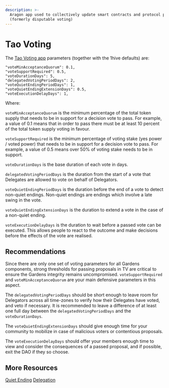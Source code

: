 ```yaml
---
description: >-
  Aragon app used to collectively update smart contracts and protocol parameters
  (formerly disputable voting)
---
```


# Tao Voting

The [Tao Voting app](https://github.com/1Hive/disputable-voting) parameters \(together with the 1hive defaults\) are:

```text
"voteMinAcceptanceQuorum": 0.1,
"voteSupportRequired": 0.5,
"voteDurationDays": 5,
"delegatedVotingPeriodDays": 2,
"voteQuietEndingPeriodDays": 1,
"voteQuietEndingExtensionDays": 0.5,
"voteExecutionDelayDays": 1,
```

Where:

`voteMinAcceptanceQuorum` is the minimum percentage of the total token supply that needs to be in support for a decision vote to pass. For example, a value of 0.1 means that in order to pass there must be at least 10 percent of the total token supply voting in favour.

`voteSupportRequired` is the minimum percentage of voting stake \(yes power / voted power\) that needs to be in support for a decision vote to pass. For example, a value of 0.5 means over 50% of voting stake needs to be in support.

`voteDurationDays` is the base duration of each vote in days.

`delegatedVotingPeriodDays` is the duration from the start of a vote that Delegates are allowed to vote on behalf of Delegators.

`voteQuietEndingPeriodDays` is the duration before the end of a vote to detect non-quiet endings. Non-quiet endings are endings which involve a late swing in the vote.

`voteQuietEndingExtensionDays` is the duration to extend a vote in the case of a non-quiet ending.

`voteExecutionDelayDays` is the duration to wait before a passed vote can be executed. This allows people to react to the outcome and make decisions before the effects of the vote are realised.

## Recommendations

Since there are only one set of voting parameters for all Gardens components, strong thresholds for passing proposals in TV are critical to ensure the Gardens integrity remains uncompromised. `voteSupportRequired` and `voteMinAcceptanceQuorum` are your main defensive parameters in this aspect.

The `delegatedVotingPeriodDays` should be short enough to leave room for Delegators across all time-zones to verify how their Delegates have voted, and veto if necessary. It is recommended to leave a difference of at least one full day between the `delegatedVotingPeriodDays` and the `voteDurationDays`.

The `voteQuietEndingExtensionDays` should give enough time for your community to mobilize in case of malicious voters or contentious proposals.

The `voteExecutionDelayDays` should offer your members enough time to view and consider the consequences of a passed proposal, and if possible, exit the DAO if they so choose.

## More Resources

[Quiet Ending](https://forum.1hive.org/t/tao-voting-quiet-ending-period-and-quiet-ending-extension/4224) [Delegation](https://forum.1hive.org/t/tao-voting-delegation/4225)

